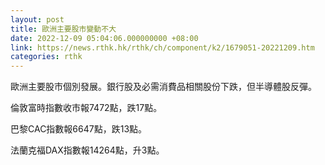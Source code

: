 ```yaml
---
layout: post
title: 歐洲主要股市變動不大
date: 2022-12-09 05:04:06.000000000 +08:00
link: https://news.rthk.hk/rthk/ch/component/k2/1679051-20221209.htm
categories: rthk
---
```


歐洲主要股市個別發展。銀行股及必需消費品相關股份下跌，但半導體股反彈。

倫敦富時指數收市報7472點，跌17點。

巴黎CAC指數報6647點，跌13點。

法蘭克福DAX指數報14264點，升3點。
